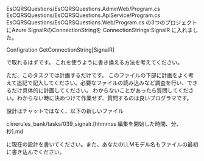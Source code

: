 EsCQRSQuestions/EsCQRSQuestions.AdminWeb/Program.cs
EsCQRSQuestions/EsCQRSQuestions.ApiService/Program.cs
EsCQRSQuestions/EsCQRSQuestions.Web/Program.cs
の3つのプロジェクトにAzure SignalRのConnectionStringを
ConnectionStrings:SignalR
に入れました。

Configration GetConnectionString[SignalR]

で取れるはずです。
これを使うように書き換える方法を考えてください。

ただ、このタスクでは計画するだけです。
このファイルの下部に計画をよく考えて追記で記入してください。必要なファイルの読み込みなど調査を行い、できるだけ具体的に計画してください。
わからないことがあったら質問してください。わからない時に決めつけて作業せず、質問するのは良いプログラマです。

設計はチャットではなく、以下の新しいファイル

clinerules_bank/tasks/039_signalr.[hhmmss 編集を開始した時間、分、秒].md

に現在の設計を書いてください。また、あなたのLLMモデル名もファイルの最初に書き込んでください。
